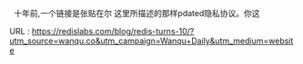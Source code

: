   
 十年前,一个链接是张贴在尔 
 这里所描述的那样pdated隐私协议。你这 
   
  URL : https://redislabs.com/blog/redis-turns-10/?utm_source=wanqu.co&utm_campaign=Wanqu+Daily&utm_medium=website